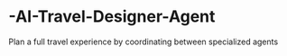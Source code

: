 # -AI-Travel-Designer-Agent
Plan a full travel experience by coordinating between specialized agents

